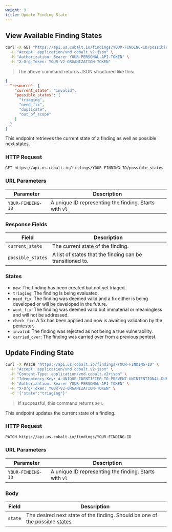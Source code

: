 ```yaml
---
weight: 9
title: Update Finding State
---
```


## View Available Finding States

```sh
curl -X GET "https://api.us.cobalt.io/findings/YOUR-FINDING-ID/possible_states" \
  -H "Accept: application/vnd.cobalt.v2+json" \
  -H "Authorization: Bearer YOUR-PERSONAL-API-TOKEN" \
  -H "X-Org-Token: YOUR-V2-ORGANIZATION-TOKEN"
```

> The above command returns JSON structured like this:

```json
{
  "resource": {
    "current_state": "invalid",
    "possible_states": [
      "triaging",
      "need_fix",
      "duplicate",
      "out_of_scope"
    ]
  }
}
```

This endpoint retrieves the current state of a finding as well as possible next states.

### HTTP Request

`GET https://api.us.cobalt.io/findings/YOUR-FINDING-ID/possible_states`

### URL Parameters

| Parameter         | Description                                             |
|-------------------|---------------------------------------------------------|
| `YOUR-FINDING-ID` | A unique ID representing the finding. Starts with `vl_` |

### Response Fields

| Field             | Description                                               |
|-------------------|-----------------------------------------------------------|
| `current_state`   | The current state of the finding.                         |
| `possible_states` | A list of states that the finding can be transitioned to. |

### States

- `new`: The finding has been created but not yet triaged.
- `triaging`: The finding is being evaluated.
- `need_fix`: The finding was deemed valid and a fix either is being developed or will be developed in the future.
- `wont_fix`: The finding was deemed valid but immaterial or meaningless and will not be addressed.
- `check_fix`: A fix has been applied and now is awaiting validation by the pentester.
- `invalid`: The finding was rejected as not being a true vulnerability.
- `carried_over`: The finding was carried over from a previous pentest.

## Update Finding State

```sh
curl -X PATCH "https://api.us.cobalt.io/findings/YOUR-FINDING-ID" \
  -H "Accept: application/vnd.cobalt.v2+json" \
  -H "Content-Type: application/vnd.cobalt.v2+json" \
  -H "Idempotency-Key: A-UNIQUE-IDENTIFIER-TO-PREVENT-UNINTENTIONAL-DUPLICATION" \
  -H "Authorization: Bearer YOUR-PERSONAL-API-TOKEN" \
  -H "X-Org-Token: YOUR-V2-ORGANIZATION-TOKEN" \
  -d '{"state":"triaging"}'
```

> If successful, this command returns `204`.

This endpoint updates the current state of a finding.

### HTTP Request

`PATCH https://api.us.cobalt.io/findings/YOUR-FINDING-ID`

### URL Parameters

| Parameter         | Description                                             |
|-------------------|---------------------------------------------------------|
| `YOUR-FINDING-ID` | A unique ID representing the finding. Starts with `vl_` |

### Body

| Field   | Description                                                                  |
|---------|------------------------------------------------------------------------------|
| `state` | The desired next state of the finding. Should be one of the possible [states](./#states). |
